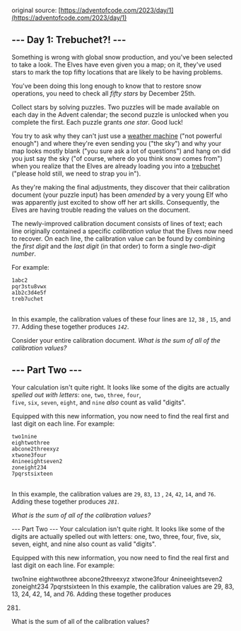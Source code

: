 original source: [https://adventofcode.com/2023/day/1](https://adventofcode.com/2023/day/1)

## --- Day 1: Trebuchet?! ---

Something is wrong with global snow production, and you've been selected to take a look. The Elves
have even given you a map; on it, they've used stars to mark the top fifty locations that are likely
to be having problems.

You've been doing this long enough to know that to restore snow operations, you need to check
all <em>fifty stars</em> by December 25th.

Collect stars by solving puzzles. Two puzzles will be made available on each day in the Advent
calendar; the second puzzle is unlocked when you complete the first. Each puzzle grants <em>one
star</em>. Good luck!

You try to ask why they can't just use a [weather machine](/2015/day/1) ("not powerful enough") and
where they're even sending you ("the sky") and why your map looks mostly blank ("you sure ask a lot
of questions") and hang on did you just say the sky ("of course, where do you think snow comes
from") when you realize that the Elves are already loading you into
a [trebuchet](https://en.wikipedia.org/wiki/Trebuchet) ("please hold still, we need to strap you
in").

As they're making the final adjustments, they discover that their calibration document (your puzzle
input) has been <em>amended</em> by a very young Elf who was apparently just excited to show off her
art skills. Consequently, the Elves are having trouble reading the values on the document.

The newly-improved calibration document consists of lines of text; each line originally contained a
specific <em>calibration value</em> that the Elves now need to recover. On each line, the
calibration value can be found by combining the <em>first digit</em> and the <em>last digit</em> (in
that order) to form a single <em>two-digit number</em>.

For example:

<pre>
<code>1abc2
pqr3stu8vwx
a1b2c3d4e5f
treb7uchet
</code>
</pre>

In this example, the calibration values of these four lines are <code>12</code>, <code>38</code>
, <code>15</code>, and <code>77</code>. Adding these together produces <code><em>142</em></code>.

Consider your entire calibration document. <em>What is the sum of all of the calibration
values?</em>

## --- Part Two ---

Your calculation isn't quite right. It looks like some of the digits are actually <em>spelled out
with letters</em>: <code>one</code>, <code>two</code>, <code>three</code>, <code>four</code>, <code>
five</code>, <code>six</code>, <code>seven</code>, <code>eight</code>, and <code>nine</code> <em>
also</em> count as valid "digits".

Equipped with this new information, you now need to find the real first and last digit on each line.
For example:

<pre>
<code>two1nine
eightwothree
abcone2threexyz
xtwone3four
4nineeightseven2
zoneight234
7pqrstsixteen
</code>
</pre>

In this example, the calibration values are <code>29</code>, <code>83</code>, <code>13</code>
, <code>24</code>, <code>42</code>, <code>14</code>, and <code>76</code>. Adding these together
produces <code><em>281</em></code>.

<em>What is the sum of all of the calibration values?</em>

--- Part Two --- Your calculation isn't quite right. It looks like some of the digits are actually
spelled out with letters: one, two, three, four, five, six, seven, eight, and nine also count as
valid "digits".

Equipped with this new information, you now need to find the real first and last digit on each line.
For example:

two1nine eightwothree abcone2threexyz xtwone3four 4nineeightseven2 zoneight234 7pqrstsixteen In this
example, the calibration values are 29, 83, 13, 24, 42, 14, and 76. Adding these together produces

281.

What is the sum of all of the calibration values?